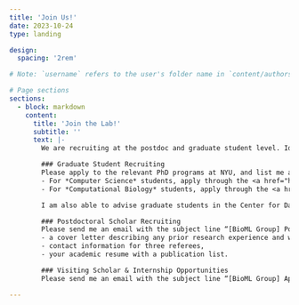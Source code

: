 ```yaml
---
title: 'Join Us!'
date: 2023-10-24
type: landing

design:
  spacing: '2rem'

# Note: `username` refers to the user's folder name in `content/authors/`

# Page sections
sections:
  - block: markdown
    content:
      title: 'Join the Lab!'
      subtitle: ''
      text: |-
        We are recruiting at the postdoc and graduate student level. Ideal applicants will have a strong background in at least one area of applied mathematics, machine learning, computational biology and biomedicine. Applicants to postdoctoral roles will, in addition, be expected to have a publication record in relevant journals and conference venues.

        ### Graduate Student Recruiting
        Please apply to the relevant PhD programs at NYU, and list me as a faculty of interest (annual deadlines are early december)
        - For *Computer Science* students, apply through the <a href="https://cs.nyu.edu/home/phd/admission.html"  target="_blank">Courant CS PhD program</a>,
        - For *Computational Biology* students, apply through the <a href="https://as.nyu.edu/departments/biology/academics/phd/applying-to-the-phd-program.html" target="_blank">NYU Biology PhD program</a>.

        I am also able to advise graduate students in the Center for Data Science. 

        ### Postdoctoral Scholar Recruiting
        Please send me an email with the subject line “[BioML Group] Postdoc Application”, and make sure to include:
        - a cover letter describing any prior research experience and why you are interested in our group,
        - contact information for three referees,
        - your academic resume with a publication list.

        ### Visiting Scholar & Internship Opportunities 
        Please send me an email with the subject line “[BioML Group] Application Visiting Student/Internship” with a resume, and a brief description of your interests and background.  

---
```

